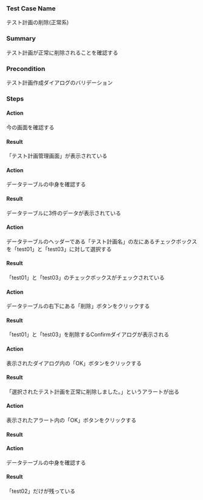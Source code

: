 ### Test Case Name
テスト計画の削除(正常系)

### Summary
テスト計画が正常に削除されることを確認する

### Precondition
テスト計画作成ダイアログのバリデーション

### Steps

#### Action
今の画面を確認する
#### Result
「テスト計画管理画面」が表示されている

#### Action
データテーブルの中身を確認する
#### Result
データテーブルに3件のデータが表示されている

#### Action
データテーブルのヘッダーである「テスト計画名」の左にあるチェックボックスを「test01」と「test03」に対して選択する
#### Result
「test01」と「test03」のチェックボックスがチェックされている

#### Action
データテーブルの右下にある「削除」ボタンをクリックする
#### Result
「test01」と「test03」を削除するConfirmダイアログが表示される

#### Action
表示されたダイアログ内の「OK」ボタンをクリックする
#### Result
「選択されたテスト計画を正常に削除しました。」というアラートが出る

#### Action
表示されたアラート内の「OK」ボタンをクリックする
#### Result


#### Action
データテーブルの中身を確認する
#### Result
「test02」だけが残っている
